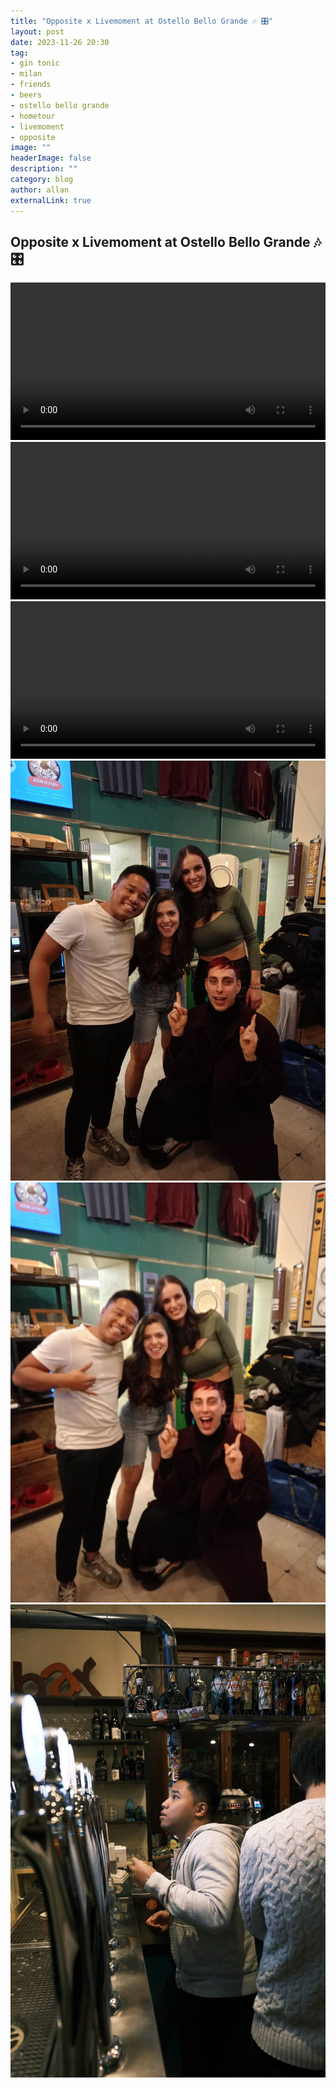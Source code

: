 ```yaml
---
title: "Opposite x Livemoment at Ostello Bello Grande 🎶 🎛️"
layout: post
date: 2023-11-26 20:30
tag: 
- gin tonic
- milan
- friends
- beers
- ostello bello grande
- hometour
- livemoment
- opposite
image: ""
headerImage: false
description: ""
category: blog
author: allan
externalLink: true
---
```


## Opposite x Livemoment at Ostello Bello Grande 🎶 🎛️

<div>
    <video class="fullscreen fill" width="100%" autoplay loop controls >
    <source src="https://github.com/Allan-Nava/Allan-Nava.github.io/raw/master/assets/video/opposite1.MOV" type="video/mp4">
    </video>

</div>


<div>
    <video class="fullscreen fill" width="100%" autoplay loop controls mute autostart="false" >
    <source src="https://github.com/Allan-Nava/Allan-Nava.github.io/raw/master/assets/video/opposite2.MOV" type="video/mp4" mute >
    </video>

</div>

<div>
    <video class="fullscreen fill" width="100%" autoplay loop controls mute autostart="false" >
    <source src="https://github.com/Allan-Nava/Allan-Nava.github.io/raw/master/assets/video/opposite3.MOV" type="video/mp4" mute >
    </video>

</div>

<div>
    <img class="image" src="https://github.com/Allan-Nava/Allan-Nava.github.io/blob/master/assets/images/opposite-2023-11-26.jpg?raw=true" alt="opposite 2023" />

</div>


<div>
    <img class="image" src="https://github.com/Allan-Nava/Allan-Nava.github.io/blob/master/assets/images/opposite-1-2023-11-26.jpg?raw=true" alt="opposite 2023" />

<div>
    <img class="image" src="https://github.com/Allan-Nava/Allan-Nava.github.io/blob/master/assets/images/obg-2023-11-26.jpg?raw=true" alt="opposite 2023" />


</div>
